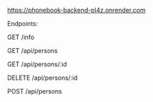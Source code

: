 https://phonebook-backend-pl4z.onrender.com

Endpoints:

GET /info 

GET /api/persons

GET /api/persons/:id

DELETE /api/persons/:id

POST /api/persons